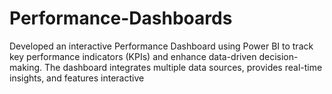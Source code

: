 # Performance-Dashboards
Developed an interactive Performance Dashboard using Power BI to track key performance indicators (KPIs) and enhance data-driven decision-making. The dashboard integrates multiple data sources, provides real-time insights, and features interactive 
